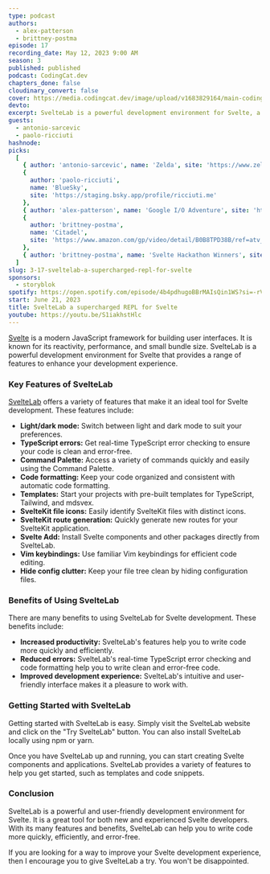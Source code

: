 ```yaml
---
type: podcast
authors:
  - alex-patterson
  - brittney-postma
episode: 17
recording_date: May 12, 2023 9:00 AM
season: 3
published: published
podcast: CodingCat.dev
chapters_done: false
cloudinary_convert: false
cover: https://media.codingcat.dev/image/upload/v1683829164/main-codingcatdev-photo/SvelteLab.png
devto:
excerpt: SvelteLab is a powerful development environment for Svelte, a modern JavaScript framework for building user interfaces.
guests:
  - antonio-sarcevic
  - paolo-ricciuti
hashnode:
picks:
  [
    { author: 'antonio-sarcevic', name: 'Zelda', site: 'https://www.zelda.com/' },
    {
      author: 'paolo-ricciuti',
      name: 'BlueSky',
      site: 'https://staging.bsky.app/profile/ricciuti.me'
    },
    { author: 'alex-patterson', name: 'Google I/O Adventure', site: 'https://io.google/2023/' },
    {
      author: 'brittney-postma',
      name: 'Citadel',
      site: 'https://www.amazon.com/gp/video/detail/B0B8TPD38B/ref=atv_tv_hom_c_8zC58H_brws_5_1?jic=8%7CEgRzdm9k'
    },
    { author: 'brittney-postma', name: 'Svelte Hackathon Winners', site: 'hack.sveltesociety.dev' }
  ]
slug: 3-17-sveltelab-a-supercharged-repl-for-svelte
sponsors:
  - storyblok
spotify: https://open.spotify.com/episode/4b4pdhugoBBrMAIsQin1WS?si=-rVFiJ7JQEiLr1oe_LubCw
start: June 21, 2023
title: SvelteLab a supercharged REPL for Svelte
youtube: https://youtu.be/S1iakhstHlc
---
```


[Svelte](https://svelte.dev/) is a modern JavaScript framework for building user interfaces. It is known for its reactivity, performance, and small bundle size. SvelteLab is a powerful development environment for Svelte that provides a range of features to enhance your development experience.

### Key Features of SvelteLab

[SvelteLab](https://www.sveltelab.dev/) offers a variety of features that make it an ideal tool for Svelte development. These features include:

- **Light/dark mode:** Switch between light and dark mode to suit your preferences.
- **TypeScript errors:** Get real-time TypeScript error checking to ensure your code is clean and error-free.
- **Command Palette:** Access a variety of commands quickly and easily using the Command Palette.
- **Code formatting:** Keep your code organized and consistent with automatic code formatting.
- **Templates:** Start your projects with pre-built templates for TypeScript, Tailwind, and mdsvex.
- **SvelteKit file icons:** Easily identify SvelteKit files with distinct icons.
- **SvelteKit route generation:** Quickly generate new routes for your SvelteKit application.
- **Svelte Add:** Install Svelte components and other packages directly from SvelteLab.
- **Vim keybindings:** Use familiar Vim keybindings for efficient code editing.
- **Hide config clutter:** Keep your file tree clean by hiding configuration files.

### Benefits of Using SvelteLab

There are many benefits to using SvelteLab for Svelte development. These benefits include:

- **Increased productivity:** SvelteLab's features help you to write code more quickly and efficiently.
- **Reduced errors:** SvelteLab's real-time TypeScript error checking and code formatting help you to write clean and error-free code.
- **Improved development experience:** SvelteLab's intuitive and user-friendly interface makes it a pleasure to work with.

### Getting Started with SvelteLab

Getting started with SvelteLab is easy. Simply visit the SvelteLab website and click on the "Try SvelteLab" button. You can also install SvelteLab locally using npm or yarn.

Once you have SvelteLab up and running, you can start creating Svelte components and applications. SvelteLab provides a variety of features to help you get started, such as templates and code snippets.

### Conclusion

SvelteLab is a powerful and user-friendly development environment for Svelte. It is a great tool for both new and experienced Svelte developers. With its many features and benefits, SvelteLab can help you to write code more quickly, efficiently, and error-free.

If you are looking for a way to improve your Svelte development experience, then I encourage you to give SvelteLab a try. You won't be disappointed.
